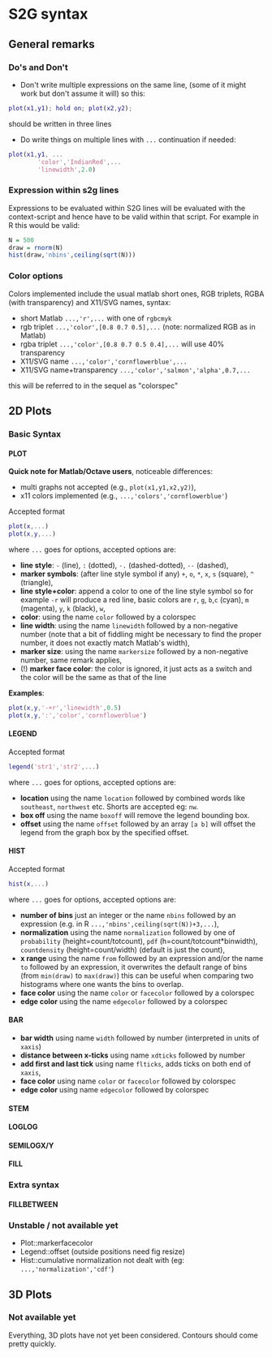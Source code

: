 # S2G syntax

## General remarks

### Do's and Don't
* Don't write multiple expressions on the same line, (some of it might work but don't assume it will) so this:
```Matlab
plot(x1,y1); hold on; plot(x2,y2);
```
should be written in three lines

* Do write things on multiple lines with `...` continuation if needed:
```Matlab
plot(x1,y1, ...
		'color','IndianRed',...
		'linewidth',2.0)
```



### Expression within s2g lines
Expressions to be evaluated within S2G lines will be evaluated with the context-script and hence have to be valid within that script. For example in R this would be valid:
```R
N = 500
draw = rnorm(N)
hist(draw,'nbins',ceiling(sqrt(N)))
```

### Color options
Colors implemented include the usual matlab short ones, RGB triplets, RGBA (with transparency) and X11/SVG names, syntax:
* short Matlab `...,'r',...` with one of `rgbcmyk`
* rgb triplet `...,'color',[0.8 0.7 0.5],...` (note: normalized RGB as in Matlab)
* rgba triplet `...,'color',[0.8 0.7 0.5 0.4],...` will use 40% transparency
* X11/SVG name `...,'color','cornflowerblue',...` 
* X11/SVG name+transparency `...,'color','salmon','alpha',0.7,...`

this will be referred to in the sequel as "colorspec"

## 2D Plots

### Basic Syntax
#### PLOT
**Quick note for Matlab/Octave users**, noticeable differences:
- multi graphs not accepted (e.g., `plot(x1,y1,x2,y2)`),
- x11 colors implemented (e.g., `...,'colors','cornflowerblue'`)

Accepted format
```Matlab
plot(x,...)
plot(x,y,...)
```
where `...` goes for options, accepted options are:
- **line style**: `-` (line), `:` (dotted), `-.` (dashed-dotted), `--` (dashed),
- **marker symbols**: (after line style symbol if any) `+`, `o`, `*`, `x`, `s` (square), `^` (triangle),
- **line style+color**: append a color to one of the line style symbol so for example `-r` will produce a red line, basic colors are `r`, `g`, `b`,`c` (cyan), `m` (magenta), `y`, `k` (black), `w`,
- **color**: using the name `color` followed by a colorspec
- **line width**: using the name `linewidth` followed by a non-negative number (note that a bit of fiddling might be necessary to find the proper number, it does not exactly match Matlab's width),
- **marker size**: using the name `markersize` followed by a non-negative number, same remark applies,
- (!) **marker face color**: the color is ignored, it just acts as a switch and the color will be the same as that of the line

**Examples**:
```Matlab
plot(x,y,'-+r','linewidth',0.5)
plot(x,y,':','color','cornflowerblue')
```

#### LEGEND
Accepted format
```Matlab
legend('str1','str2',...)
```
where `...` goes for options, accepted options are:
- **location** using the name `location` followed by combined words like `southeast`, `northwest` etc. Shorts are accepted eg: `nw`.
- **box off** using the name `boxoff` will remove the legend bounding box.
- **offset** using the name `offset` followed by an array `[a b]` will offset the legend from the graph box by the specified offset. 

#### HIST
Accepted format
```Matlab
hist(x,...)
```
where `...` goes for options, accepted options are:
- **number of bins** just an integer or the name `nbins` followed by an expression (e.g. in R `...,'nbins',ceiling(sqrt(N))+3,...`),
- **normalization** using the name `normalization` followed by one of `probability` (height=count/totcount), `pdf` (h=count/totcount*binwidth), `countdensity` (height=count/width) (default is just the count),
- **x range** using the name `from` followed by an expression and/or the name `to` followed by an expression, it overwrites the default range of bins (from `min(draw)` to `max(draw)`) this can be useful when comparing two histograms where one wants the bins to overlap.
- **face color** using the name `color` or `facecolor` followed by a colorspec
- **edge color** using the name `edgecolor` followed by a colorspec

#### BAR
- **bar width** using name `width` followed by number (interpreted in units of `xaxis`)
- **distance between x-ticks** using name `xdticks` followed by number
- **add first and last tick** using name `flticks`, adds ticks on both end of `xaxis`,
- **face color** using name `color` or `facecolor` followed by colorspec
- **edge color** using name `edgecolor` followed by colorspec

#### STEM

#### LOGLOG

#### SEMILOGX/Y

#### FILL

### Extra syntax
#### FILLBETWEEN

### Unstable / not available yet

- Plot::markerfacecolor
- Legend::offset (outside positions need fig resize)
- Hist::cumulative normalization not dealt with (eg: `...,'normalization','cdf'`)

## 3D Plots

### Not available yet

Everything, 3D plots have not yet been considered. Contours should come pretty quickly.